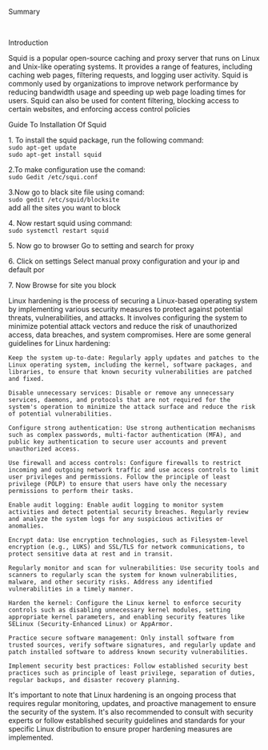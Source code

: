<p> Summary <p><br>
<p> Introduction <p>
 <p> Squid is a popular open-source caching and proxy server that runs on Linux and Unix-like
operating systems. It provides a range of features, including caching web pages, filtering
requests, and logging user activity. Squid is commonly used by organizations to improve network
performance by reducing bandwidth usage and speeding up web page loading times for users.
Squid can also be used for content filtering, blocking access to certain websites, and enforcing
access control policies<p>
<p>Guide To Installation Of Squid<p>
<p>1. To install the squid package, run the following command:<br>
  <code>sudo apt-get update</code><br>
  <code>sudo apt-get install squid</code><br><p>
<p>2.To make configuration use the comand:<br>
  <code>sudo Gedit /etc/squi.conf</code><br><p>
<p>3.Now go to black site file using comand:<br>
  <code>sudo gedit /etc/squid/blocksite</code><br>
  add all the sites you want to block<br><p>
 <p>4. Now restart squid using command:<br>
   <code>sudo systemctl restart squid</code><br><p>
 <p>5. Now go to browser Go to setting and search for proxy<p>
 <p>6. Click on settings Select manual proxy configuration and your ip and default por<p>
 <p>7. Now Browse for site you block<p>
<p>Linux hardening is the process of securing a Linux-based operating system by implementing various security measures to protect against potential threats, vulnerabilities, and attacks. It involves configuring the system to minimize potential attack vectors and reduce the risk of unauthorized access, data breaches, and system compromises. Here are some general guidelines for Linux hardening:

    Keep the system up-to-date: Regularly apply updates and patches to the Linux operating system, including the kernel, software packages, and libraries, to ensure that known security vulnerabilities are patched and fixed.

    Disable unnecessary services: Disable or remove any unnecessary services, daemons, and protocols that are not required for the system's operation to minimize the attack surface and reduce the risk of potential vulnerabilities.

    Configure strong authentication: Use strong authentication mechanisms such as complex passwords, multi-factor authentication (MFA), and public key authentication to secure user accounts and prevent unauthorized access.

    Use firewall and access controls: Configure firewalls to restrict incoming and outgoing network traffic and use access controls to limit user privileges and permissions. Follow the principle of least privilege (POLP) to ensure that users have only the necessary permissions to perform their tasks.

    Enable audit logging: Enable audit logging to monitor system activities and detect potential security breaches. Regularly review and analyze the system logs for any suspicious activities or anomalies.

    Encrypt data: Use encryption technologies, such as Filesystem-level encryption (e.g., LUKS) and SSL/TLS for network communications, to protect sensitive data at rest and in transit.

    Regularly monitor and scan for vulnerabilities: Use security tools and scanners to regularly scan the system for known vulnerabilities, malware, and other security risks. Address any identified vulnerabilities in a timely manner.

    Harden the kernel: Configure the Linux kernel to enforce security controls such as disabling unnecessary kernel modules, setting appropriate kernel parameters, and enabling security features like SELinux (Security-Enhanced Linux) or AppArmor.

    Practice secure software management: Only install software from trusted sources, verify software signatures, and regularly update and patch installed software to address known security vulnerabilities.

    Implement security best practices: Follow established security best practices such as principle of least privilege, separation of duties, regular backups, and disaster recovery planning.

It's important to note that Linux hardening is an ongoing process that requires regular monitoring, updates, and proactive management to ensure the security of the system. It's also recommended to consult with security experts or follow established security guidelines and standards for your specific Linux distribution to ensure proper hardening measures are implemented.<p>
